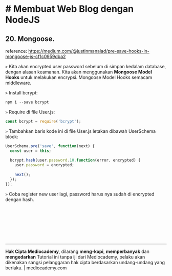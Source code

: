 # # Membuat Web Blog dengan NodeJS



## 20. Mongoose.

reference: https://medium.com/@justinmanalad/pre-save-hooks-in-mongoose-js-cf1c0959dba2



```>``` Kita akan encrypted user password sebelum di simpan kedalam database, dengan alasan keamanan. Kita akan menggunakan **Mongoose Model Hooks** untuk melakukan encrypsi. Mongoose Model Hooks semacam middleware.

```>``` Install bcrypt:

```javascript
npm i --save bcrypt
```

```>``` Require di file User.js:

```javascript
const bcrypt = require('bcrypt');
```

```>``` Tambahkan baris kode ini di file User.js letakan dibawah UserSchema block:

``` javascript
UserSchema.pre('save', function(next) {
  const user = this;
  
  bcrypt.hash(user.password.10.function(error, encrypted) {
    user.password = encrypted;
    
    next();
  });
});
```

```>``` Coba register new user lagi, password harus nya sudah di encrypted dengan hash.





























<br>

<br>

<br>

<br>

<br>

<br>

<hr>

**Hak Cipta Mediocademy**, dilarang **meng-kopi**, **memperbanyak** dan **mengedarkan** Tutorial ini tanpa iji dari Mediocademy,  pelaku akan dikenakan sangsi pelanggaran hak cipta berdasarkan undang-undang yang berlaku. | mediocademy.com


